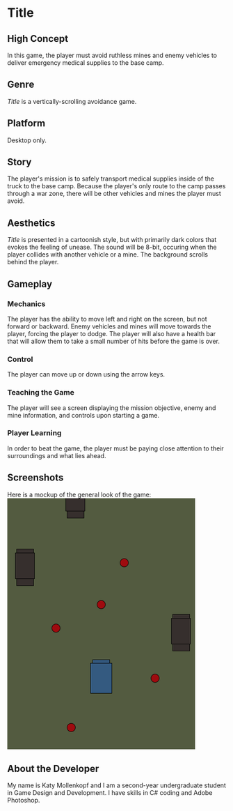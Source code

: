 # Title
## High Concept
In this game, the player must avoid ruthless mines and enemy vehicles to deliver emergency medical supplies to the base camp.
## Genre
_Title_ is a vertically-scrolling avoidance game.

## Platform
Desktop only.

## Story
The player's mission is to safely transport medical supplies inside of the truck to the base camp. Because the player's only route to the camp passes through a war zone, there will be other vehicles and mines the player must avoid.

## Aesthetics
_Title_ is presented in a cartoonish style, but with primarily dark colors that evokes the feeling of unease. The sound will be 8-bit, occuring when the player collides with another vehicle or a mine. The background scrolls behind the player.

## Gameplay
### Mechanics
The player has the ability to move left and right on the screen, but not forward or backward. Enemy vehicles and mines will move towards the player, forcing the player to dodge. The player will also have a health bar that will allow them to take a small number of hits before the game is over.
### Control
The player can move up or down using the arrow keys.
### Teaching the Game
The player will see a screen displaying the mission objective, enemy and mine information, and controls upon starting a game.
### Player Learning
In order to beat the game, the player must be paying close attention to their surroundings and what lies ahead.
## Screenshots
Here is a mockup of the general look of the game:
![Image of Title](https://github.com/Katy-M/IGME-230-Repository/blob/master/mockup1.png)
## About the Developer
My name is Katy Mollenkopf and I am a second-year undergraduate student in Game Design and Development. I have skills in C# coding and Adobe Photoshop.